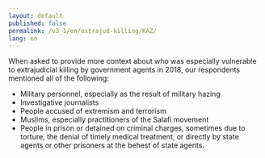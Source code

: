 ```yaml
---
layout: default
published: false
permalink: /v3_1/en/extrajud-killing/KAZ/
lang: en
---
```


When asked to provide more context about who was especially vulnerable to extrajudicial killing by government agents in 2018, our respondents mentioned all of the following:
-	Military personnel, especially as the result of military hazing
-	Investigative journalists
-	People accused of extremism and terrorism
-	Muslims, especially practitioners of the Salafi movement
-	People in prison or detained on criminal charges, sometimes due to torture, the denial of timely medical treatment, or directly by state agents or other prisoners at the behest of state agents.

